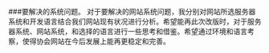 ###要解决的系统问题。
对于要解决的网站系统问题，我分别对网站所选服务器系统和开发语言结合我们网站现有状况进行分析。希望能再此次改版时，对于服务器系统、网站系统，和选择的语言进行一些思考和借鉴。希望通过环境和语言考察，使得协会网站在今后发展上能再更稳定和完善。
